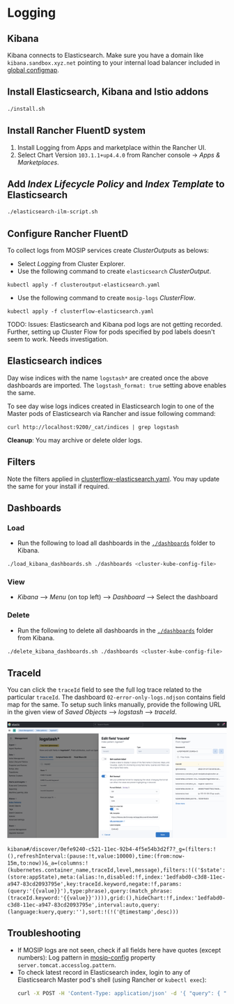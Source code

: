 # Logging

## Kibana
Kibana connects to Elasticsearch. Make sure you have a domain like `kibana.sandbox.xyz.net` pointing to your internal load balancer included in [global configmap](../mosip/global_configmap.yaml.sample).

## Install Elasticsearch, Kibana and Istio addons
```sh 
./install.sh
```

## Install Rancher FluentD system
1. Install Logging from Apps and marketplace within the Rancher UI.
1. Select Chart Version `103.1.1+up4.4.0` from Rancher console -> _Apps & Marketplaces_.

## Add _Index Lifecycle Policy_ and  _Index Template_ to Elasticsearch
```sh
./elasticsearch-ilm-script.sh
```
## Configure Rancher FluentD
To collect logs from MOSIP services create _ClusterOutputs_ as belows:
* Select _Logging_ from Cluster Explorer.
* Use the following command to create `elasticsearch` _ClusterOutput_.
```
kubectl apply -f clusteroutput-elasticsearch.yaml
```
* Use the following command to create `mosip-logs` _ClusterFlow_.
```
kubectl apply -f clusterflow-elasticsearch.yaml
```
    
TODO: Issues: Elasticsearch and Kibana pod logs are not getting recorded. Further, setting up Cluster Flow for pods specified by pod labels doesn't seem to work. Needs investigation.

## Elasticsearch indices 
Day wise indices with the name `logstash*` are created once the above dashboards are imported. The `logstash_format: true` setting above enables the same.

To see day wise logs indices created in Elasticsearch login to one of the Master pods of Elasticsearch via Rancher and issue following command:
```
curl http://localhost:9200/_cat/indices | grep logstash
```
**Cleanup**: You may archive or delete older logs.

## Filters
Note the filters applied in [clusterflow-elasticsearch.yaml](clusterflow-elasticsearch.yaml). You may update the same for your install if required. 

## Dashboards
### Load
* Run the following to load all dashboards in the [`./dashboards`](./dashboards) folder to Kibana.
```sh
./load_kibana_dashboards.sh ./dashboards <cluster-kube-config-file>
```
### View
* _Kibana_ --> _Menu_ (on top left) --> _Dashboard_ --> Select the dashboard
### Delete
* Run the following to delete all dashboards in the [`./dashboards`](./dashboards) folder from Kibana.
```sh
./delete_kibana_dashboards.sh ./dashboards <cluster-kube-config-file>
```

## TraceId
You can click the `traceId` field to see the full log trace related to the particular `traceId`. The dashboard `02-error-only-logs.ndjson` contains field map for the same.  To setup such links manually, provide the following URL in the given view of _Saved Objects_ --> _logstash_ --> _traceId_.

![](../docs/_images/traceid-kibana-setting.png)
 
```
kibana#/discover/0efe9240-c521-11ec-92b4-4f5e54b3d2f7?_g=(filters:!(),refreshInterval:(pause:!t,value:10000),time:(from:now-15m,to:now))&_a=(columns:!(kubernetes.container_name,traceId,level,message),filters:!(('$state':(store:appState),meta:(alias:!n,disabled:!f,index:'1edfabd0-c3d8-11ec-a947-83cd2093795e',key:traceId.keyword,negate:!f,params:(query:'{{value}}'),type:phrase),query:(match_phrase:(traceId.keyword:'{{value}}')))),grid:(),hideChart:!f,index:'1edfabd0-c3d8-11ec-a947-83cd2093795e',interval:auto,query:(language:kuery,query:''),sort:!(!('@timestamp',desc)))
```

## Troubleshooting
* If MOSIP logs are not seen, check if all fields here have quotes (except numbers):
Log pattern in [mosip-config](https://github.com/mosip/mosip-config/blob/develop3-v3/application-default.properties) property `server.tomcat.accesslog.pattern`.
* To check latest record in Elasticsearch index, login to any of Elasticsearch Master pod's shell (using Rancher or `kubectl exec`):
    ```sh
    curl -X POST -H 'Content-Type: application/json' -d '{ "query": { "match_all": {} }, "size": 1, "sort": [ { "@timestamp": { "order": "desc" } } ] }' http://localhost:9200/<index-name>/_search
    ```
